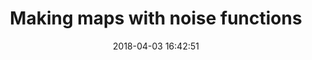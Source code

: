 ---
date: 2018-04-03 16:42:51
link:
  source: pocket
  source_url: https://getpocket.com
  text: Making maps with noise functions
  url: https://www.redblobgames.com/maps/terrain-from-noise/
slug: making-maps-with-noise-functions
source: pocket
title: Making maps with noise functions
syndicated:
- type: twitter
  url: https://twitter.com/roytang/statuses/981211582444261376/
---